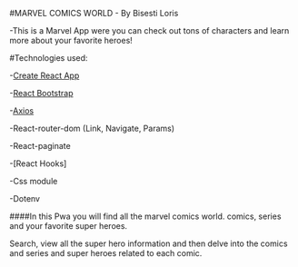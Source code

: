 #MARVEL COMICS WORLD - By Bisesti Loris

-This is a Marvel App were you can check out tons of characters and learn more about your favorite heroes!


#Technologies used:

-[Create React App](https://create-react-app.dev/)

-[React Bootstrap](https://react-bootstrap.github.io/)

-[Axios](https://axios-http.com/)

-React-router-dom (Link, Navigate, Params) 

-React-paginate

-[React Hooks]

-Css module

-Dotenv

####In this Pwa you will find all the marvel comics world. comics, series and your favorite super heroes.

Search, view all the super hero information and then delve into the comics and series and super heroes related to each comic. 








